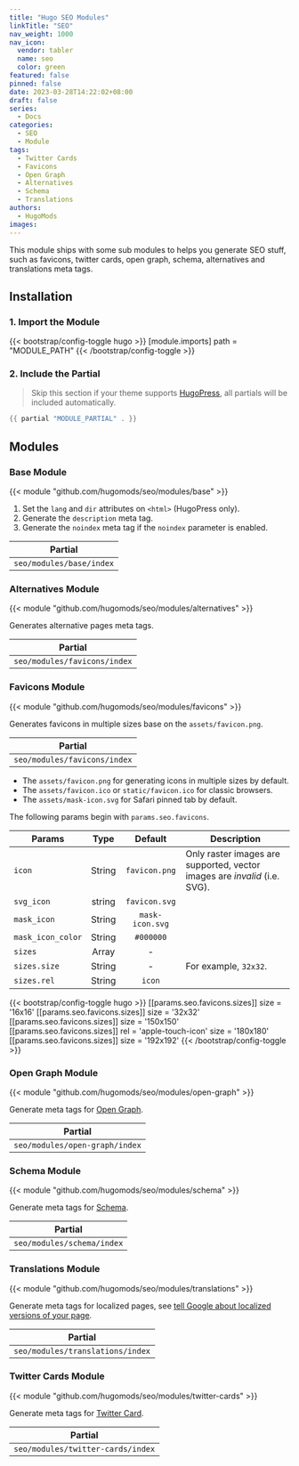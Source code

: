 ```yaml
---
title: "Hugo SEO Modules"
linkTitle: "SEO"
nav_weight: 1000
nav_icon:
  vendor: tabler
  name: seo
  color: green
featured: false
pinned: false
date: 2023-03-28T14:22:02+08:00
draft: false
series:
  - Docs
categories:
  - SEO
  - Module
tags:
  - Twitter Cards
  - Favicons
  - Open Graph
  - Alternatives
  - Schema
  - Translations
authors:
  - HugoMods
images:
---
```


This module ships with some sub modules to helps you generate SEO stuff, such as favicons, twitter cards, open graph, schema, alternatives and translations meta tags.

<!--more-->

## Installation

### 1. Import the Module

{{< bootstrap/config-toggle hugo >}}
[module.imports]
path = "MODULE_PATH"
{{< /bootstrap/config-toggle >}}

### 2. Include the Partial

> Skip this section if your theme supports [HugoPress](https://github.com/hugomods/hugopress), all partials will be included automatically.

```go
{{ partial "MODULE_PARTIAL" . }}
```

## Modules

### Base Module

{{< module "github.com/hugomods/seo/modules/base" >}}

1. Set the `lang` and `dir` attributes on `<html>` (HugoPress only).
2. Generate the `description` meta tag.
3. Generate the `noindex` meta tag if the `noindex` parameter is enabled.

| Partial                  |
| ------------------------ |
| `seo/modules/base/index` |

### Alternatives Module

{{< module "github.com/hugomods/seo/modules/alternatives" >}}

Generates alternative pages meta tags.

| Partial                      |
| ---------------------------- |
| `seo/modules/favicons/index` |

### Favicons Module

{{< module "github.com/hugomods/seo/modules/favicons" >}}

Generates favicons in multiple sizes base on the `assets/favicon.png`.

| Partial                      |
| ---------------------------- |
| `seo/modules/favicons/index` |

- The `assets/favicon.png` for generating icons in multiple sizes by default.
- The `assets/favicon.ico` or `static/favicon.ico` for classic browsers.
- The `assets/mask-icon.svg` for Safari pinned tab by default.

The following params begin with `params.seo.favicons`.

| Params            |  Type  |     Default     | Description                                                               |
| ----------------- | :----: | :-------------: | ------------------------------------------------------------------------- |
| `icon`            | String |  `favicon.png`  | Only raster images are supported, vector images are _invalid_ (i.e. SVG). |
| `svg_icon`        | string |  `favicon.svg`  |                                                                           |
| `mask_icon`       | String | `mask-icon.svg` |                                                                           |
| `mask_icon_color` | String |    `#000000`    |                                                                           |
| `sizes`           | Array  |        -        |                                                                           |
| `sizes.size`      | String |        -        | For example, `32x32`.                                                     |
| `sizes.rel`       | String |     `icon`      |                                                                           |

{{< bootstrap/config-toggle hugo >}}
[[params.seo.favicons.sizes]]
size = '16x16'
[[params.seo.favicons.sizes]]
size = '32x32'
[[params.seo.favicons.sizes]]
size = '150x150'
[[params.seo.favicons.sizes]]
rel = 'apple-touch-icon'
size = '180x180'
[[params.seo.favicons.sizes]]
size = '192x192'
{{< /bootstrap/config-toggle >}}

### Open Graph Module

{{< module "github.com/hugomods/seo/modules/open-graph" >}}

Generate meta tags for [Open Graph](https://ogp.me/).

| Partial                        |
| ------------------------------ |
| `seo/modules/open-graph/index` |

### Schema Module

{{< module "github.com/hugomods/seo/modules/schema" >}}

Generate meta tags for [Schema](https://schema.org/).

| Partial                    |
| -------------------------- |
| `seo/modules/schema/index` |

### Translations Module

{{< module "github.com/hugomods/seo/modules/translations" >}}

Generate meta tags for localized pages, see [tell Google about localized versions of your page](https://developers.google.com/search/docs/specialty/international/localized-versions).

| Partial                          |
| -------------------------------- |
| `seo/modules/translations/index` |

### Twitter Cards Module

{{< module "github.com/hugomods/seo/modules/twitter-cards" >}}

Generate meta tags for [Twitter Card](https://developer.twitter.com/en/docs/twitter-for-websites/cards/overview/abouts-cards).

| Partial                           |
| --------------------------------- |
| `seo/modules/twitter-cards/index` |
